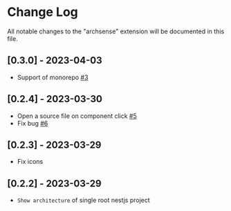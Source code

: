 # Change Log

All notable changes to the "archsense" extension will be documented in this file.

## [0.3.0] - 2023-04-03
 - Support of monorepo [#3](https://github.com/ArchSense/architecture-view-nestjs/issues/3)

## [0.2.4] - 2023-03-30
- Open a source file on component click [#5](https://github.com/ArchSense/architecture-view-nestjs/issues/5)
- Fix bug [#6](https://github.com/ArchSense/architecture-view-nestjs/issues/6)

## [0.2.3] - 2023-03-29
- Fix icons

## [0.2.2] - 2023-03-29
- `Show architecture` of single root nestjs project
